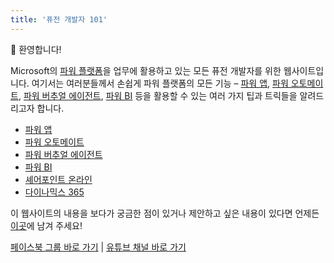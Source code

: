 ```yaml
---
title: '퓨전 개발자 101'
---
```


:wave: 환영합니다!

Microsoft의 [파워 플랫폼][power platform]을 업무에 활용하고 있는 모든 퓨전 개발자를 위한 웹사이트입니다. 여기서는 여러분들께서 손쉽게 파워 플랫폼의 모든 기능 &ndash; [파워 앱][power apps], [파워 오토메이트][power automate], [파워 버추얼 에이전트][power virtual agents], [파워 BI][power bi] 등을 활용할 수 있는 여러 가지 팁과 트릭들을 알려드리고자 합니다.

* [파워 앱](/power-apps)
* [파워 오토메이트](/power-automate)
* [파워 버추얼 에이전트](/power-virtual-agents)
* [파워 BI](/power-bi)
* [셰어포인트 온라인](/spo)
* [다이나믹스 365](/d365)

이 웹사이트의 내용을 보다가 궁금한 점이 있거나 제안하고 싶은 내용이 있다면 언제든 [이곳][gh discussions]에 남겨 주세요!

[페이스북 그룹 바로 가기][fb] | [유튜브 채널 바로 가기][yt]


[power platform]: https://powerplatform.microsoft.com/ko-kr/?WT.mc_id=github-0000-juyoo
[power apps]: https://powerapps.microsoft.com/ko-kr/?WT.mc_id=github-0000-juyoo
[power automate]: https://flow.microsoft.com/ko-kr/?WT.mc_id=github-0000-juyoo
[power virtual agents]: https://powervirtualagents.microsoft.com/ko-kr/?WT.mc_id=github-0000-juyoo
[power bi]: https://powerbi.microsoft.com/ko-kr/?WT.mc_id=github-0000-juyoo

[gh discussions]: https://github.com/fusiondevkr/blog/discussions

[fb]: https://facebook.com/groups/fusiondevkr
[yt]: https://youtube.com/fusiondevkr

